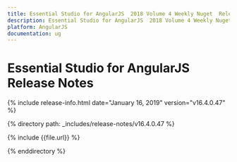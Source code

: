 ```yaml
---
title: Essential Studio for AngularJS  2018 Volume 4 Weekly Nuget  Release Notes  
description: Essential Studio for AngularJS  2018 Volume 4 Weekly Nuget  Release Notes  
platform: AngularJS
documentation: ug
---
```


# Essential Studio for AngularJS  Release Notes  

{% include release-info.html date="January 16, 2019"  version="v16.4.0.47" %} 


{% directory path: _includes/release-notes/v16.4.0.47 %}

{% include {{file.url}} %}

{% enddirectory %}